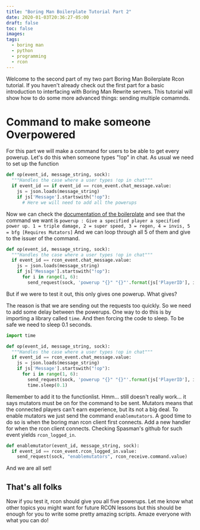 ```yaml
---
title: "Boring Man Boilerplate Tutorial Part 2"
date: 2020-01-03T20:36:27-05:00
draft: false
toc: false
images:
tags: 
  - boring man
  - python
  - programming
  - rcon
---
```


Welcome to the second part of my two part Boring Man Boilerplate Rcon tutorial. If you haven't already check out the first part for a basic introduction to interfacing with Boring Man Rewrite servers. This tutorial will show how to do some more advanced things: sending multiple comamnds.

# Command to make someone Overpowered #

For this part we will make a command for users to be able to get every powerup. Let's do this when someone types "!op" in chat. As usual we need to set up the function

```python
def op(event_id, message_string, sock):
  """Handles the case where a user types !op in chat"""
  if event_id == if event_id == rcon_event.chat_message.value:
    js = json.loads(message_string)
    if js['Message'].startswith("!op"):
      # Here we will need to add all the powerups
```
Now we can check the [documentation of the boilerplate](https://github.com/coyote963/bm-boilerplate) and see that the command we want is `powerup : Give a specified player a specified power up. 1 = triple damage, 2 = super speed, 3 = regen, 4 = invis, 5 = bfg [Requires Mutators]` And we can loop through all 5 of them and give to the issuer of the command. 

```python
def op(event_id, message_string, sock):
  """Handles the case where a user types !op in chat"""
  if event_id == rcon_event.chat_message.value:
    js = json.loads(message_string)
    if js['Message'].startswith("!op"):
      for i in range(1, 6):
        send_request(sock, 'powerup "{}" "{}"'.format(js['PlayerID'], i), rcon_receive.command.value)
```

But if we were to test it out, this only gives one powerup. What gives?

The reason is that we are sending out the requests too quickly. So we need to add some delay between the powerups. One way to do this is by importing a library called `time`. And then forcing the code to sleep. To be safe we need to sleep 0.1 seconds.

```python
import time

def op(event_id, message_string, sock):
  """Handles the case where a user types !op in chat"""
  if event_id == rcon_event.chat_message.value:
    js = json.loads(message_string)
    if js['Message'].startswith("!op"):
      for i in range(1, 6):
        send_request(sock, 'powerup "{}" "{}"'.format(js['PlayerID'], i), rcon_receive.command.value)
        time.sleep(0.1)
```

Remember to add it to the functionlist. Hmm... still doesn't really work... it says mutators must be on for the command to be sent. Mutators means that the connected players can't earn experience, but its not a big deal. To enable mutators we just send the command `enablemutators`. A good time to do so is when the boring man rcon client first connects. Add a new handler for when the rcon client connects. Checking Spasman's github for such event yields `rcon_logged_in`.

```python
def enablemutator(event_id, message_string, sock):
  if event_id == rcon_event.rcon_logged_in.value:
    send_request(sock, "enablemutators", rcon_receive.command.value)
```

And we are all set! 

## That's all folks ##

Now if you test it, rcon should give you all five powerups. Let me know what other topics you might want for future RCON lessons but this should be enough for you to write some pretty amazing scripts. Amaze everyone with what you can do!